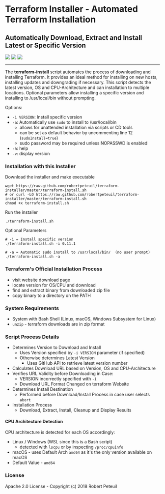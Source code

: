 # Terraform Installer - Automated Terraform Installation

## Automatically Download, Extract and Install Latest or Specific Version

[![](https://img.shields.io/github/release/robertpeteuil/terraform-installer.svg?colorB=2067b8)](https://github.com/robertpeteuil/terraform-installer)
[![](https://img.shields.io/badge/language-bash-89e051.svg?style=flat-square)](https://github.com/robertpeteuil/terraform-installer)
[![](https://img.shields.io/github/license/robertpeteuil/terraform-installer.svg?colorB=2067b8)](https://github.com/robertpeteuil/terraform-installer)

---

The **terraform-install** script automates the process of downloading and installing Terraform.  It provides an ideal method for installing on new hosts, installing updates and downgrading if necessary.  This script detects the latest version, OS and CPU-Architecture and can installation to multiple locations.  Optional parameters allow installing a specific version and installing to /usr/local/bin without prompting.

Options:

- `-i VERSION`:  Install specific version
- `-a`:          Automatically use `sudo` to install to /usr/local/bin
  - allows for unattended installation via scripts or CD tools
  - can be set as default behavior by uncommenting line 12 (`sudoInstall=true`)
  - sudo password may be required unless NOPASSWD is enabled
- `-h`:          help
- `-v`:          display version

### Installation with this Installer

Download the installer and make executable

``` shell
wget https://raw.github.com/robertpeteuil/terraform-installer/master/terraform-install.sh
# or curl -LO https://raw.github.com/robertpeteuil/terraform-installer/master/terraform-install.sh
chmod +x terraform-install.sh
```

Run the installer

``` shell
./terraform-install.sh
```

Optional Parameters

``` shell
# -i = Install specific version
./terraform-install.sh -i 0.11.1

# -a = Automatic sudo install to /usr/local/bin/  (no user prompt)
./terraform-install.sh -a
```

### Terraform's Official Installation Process

- visit website download page
- locate version for OS/CPU and download
- find and extract binary from downloaded zip file
- copy binary to a directory on the PATH

### System Requirements

- System with Bash Shell (Linux, macOS, Windows Subsystem for Linux)
- `unzip` - terraform downloads are in zip format

### Script Process Details

- Determines Version to Download and Install
  - Uses Version specified by `-i VERSION` parameter (if specified)
  - Otherwise determines Latest Version
    - Uses GitHub API to retrieve latest version number
- Calculates Download URL based on Version, OS and CPU-Architecture
- Verifies URL Validity before Downloading in Case:
  - VERSION incorrectly specified with `-i`
  - Download URL Format Changed on terraform Website
- Determines Install Destination
  - Performed before Download/Install Process in case user selects `abort`
- Installation Process
  - Download, Extract, Install, Cleanup and Display Results

#### CPU Architecture Detection

CPU architecture is detected for each OS accordingly:

- Linux / Windows (WSL since this is a Bash script)
  - detected with `lscpu` or by inspecting `/proc/cpuinfo`
- macOS - uses Default Arch `amd64` as it's the only version available on macOS
- Default Value - `amd64`

### License

Apache 2.0 License - Copyright (c) 2018    Robert Peteuil
